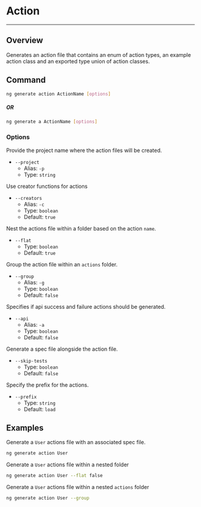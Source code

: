 # Action

---

## Overview

Generates an action file that contains an enum of action types,
an example action class and an exported type union of action classes.

## Command

```sh
ng generate action ActionName [options]
```

##### OR

```sh
ng generate a ActionName [options]
```

### Options

Provide the project name where the action files will be created.

- `--project`
  - Alias: `-p`
  - Type: `string`

Use creator functions for actions

- `--creators`
  - Alias: `-c`
  - Type: `boolean`
  - Default: `true`

Nest the actions file within a folder based on the action `name`.

- `--flat`
  - Type: `boolean`
  - Default: `true`

Group the action file within an `actions` folder.

- `--group`
  - Alias: `-g`
  - Type: `boolean`
  - Default: `false`

Specifies if api success and failure actions should be generated.

- `--api`
  - Alias: `-a`
  - Type: `boolean`
  - Default: `false`  

Generate a spec file alongside the action file.

- `--skip-tests`
  - Type: `boolean`
  - Default: `false`

Specify the prefix for the actions.

- `--prefix`
  - Type: `string`
  - Default: `load`

## Examples

Generate a `User` actions file with an associated spec file.

```sh
ng generate action User
```

Generate a `User` actions file within a nested folder

```sh
ng generate action User --flat false
```

Generate a `User` actions file within a nested `actions` folder

```sh
ng generate action User --group
```
